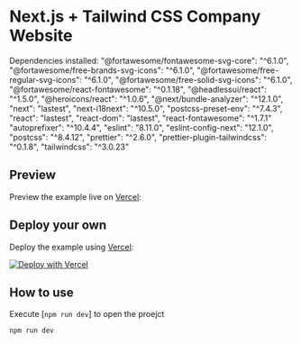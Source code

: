# Next.js + Tailwind CSS Company Website

Dependencies installed:
    "@fortawesome/fontawesome-svg-core": "^6.1.0",
    "@fortawesome/free-brands-svg-icons": "^6.1.0",
    "@fortawesome/free-regular-svg-icons": "^6.1.0",
    "@fortawesome/free-solid-svg-icons": "^6.1.0",
    "@fortawesome/react-fontawesome": "^0.1.18",
    "@headlessui/react": "^1.5.0",
    "@heroicons/react": "^1.0.6",
    "@next/bundle-analyzer": "^12.1.0",
    "next": "lastest",
    "next-i18next": "^10.5.0",
    "postcss-preset-env": "^7.4.3",
    "react": "lastest",
    "react-dom": "lastest",
    "react-fontawesome": "^1.7.1"
    "autoprefixer": "^10.4.4",
    "eslint": "8.11.0",
    "eslint-config-next": "12.1.0",
    "postcss": "^8.4.12",
    "prettier": "^2.6.0",
    "prettier-plugin-tailwindcss": "^0.1.8",
    "tailwindcss": "^3.0.23"

## Preview

Preview the example live on [Vercel](http://osmiumcg-com.vercel.app/):

## Deploy your own

Deploy the example using [Vercel](https://vercel.com?utm_source=github&utm_medium=readme&utm_campaign=next-example):

[![Deploy with Vercel](https://vercel.com/button)](https://vercel.com/new/git/external?repository-url=https://github.com/vercel/next.js/tree/canary/examples/with-tailwindcss&project-name=with-tailwindcss&repository-name=with-tailwindcss)

## How to use

Execute [`npm run dev`] to open the proejct

```bash
npm run dev
```